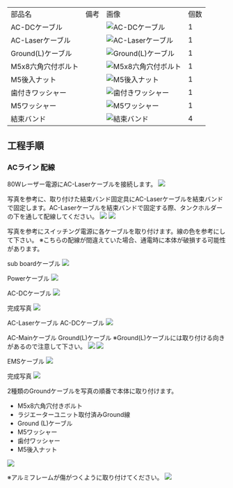 <table class="packing-list">
    <tbody>
        <tr>
            <td>部品名</td>
            <td>備考</td>
            <td class="packing-img">画像</td>
            <td>個数</td>
        </tr>
        <tr>
            <td>AC-DCケーブル</td>
            <td></td>
            <td><img src="./images/022/packing/171.jpg" alt="AC-DCケーブル"/></td>
            <td>1</td>
        </tr>
        <tr>
            <td>AC-Laserケーブル</td>
            <td></td>
            <td><img src="./images/022/packing/172.jpg" alt="AC-Laserケーブル"/></td>
            <td>1</td>
        </tr>
        <tr>
            <td>Ground(L)ケーブル</td>
            <td></td>
            <td><img src="./images/022/packing/185.jpg" alt="Ground(L)ケーブル"/></td>
            <td>1</td>
        </tr>
        <tr>
            <td>M5x8六角穴付ボルト</td>
            <td></td>
            <td><img src="./images/022/packing/144.jpg" alt="M5x8六角穴付ボルト"/></td>
            <td>1</td>
        </tr>
        <tr>
            <td>M5後入ナット</td>
            <td></td>
            <td><img src="./images/022/packing/124.jpg" alt="M5後入ナット"/></td>
            <td>1</td>
        </tr>
        <tr>
            <td>歯付きワッシャー</td>
            <td></td>
            <td><img src="./images/022/packing/194.jpg" alt="歯付きワッシャー"/></td>
            <td>1</td>
        </tr>
        <tr>
            <td>M5ワッシャー</td>
            <td></td>
            <td><img src="./images/022/packing/140.jpg" alt="M5ワッシャー"/></td>
            <td>1</td>
        </tr>
        <tr>
            <td>結束バンド</td>
            <td></td>
            <td><img src="./images/022/packing/120.jpg" alt="結束バンド"/></td>
            <td>4</td>
        </tr>
    </tbody>
</table>

## 工程手順

### ACライン 配線

80Wレーザー電源にAC-Laserケーブルを接続します。
<img src="./images/022/000.jpg"/>

写真を参考に、取り付けた結束バンド固定具にAC-Laserケーブルを結束バンドで固定します。AC-Laserケーブルを結束バンドで固定する際、タンクホルダーの下を通して配線してください。
<img src="./images/022/001.jpg"/>
<img src="./images/022/002.jpg"/>

写真を参考にスイッチング電源に各ケーブルを取り付けます。線の色を参考にして下さい。
※こちらの配線が間違えていた場合、通電時に本体が破損する可能性があります。

sub boardケーブル
<img src="./images/022/003.jpg"/>

Powerケーブル
<img src="./images/022/004.jpg"/>

AC-DCケーブル
<img src="./images/022/005.jpg"/>

完成写真
<img src="./images/022/006.jpg"/>

AC-Laserケーブル
AC-DCケーブル
<img src="./images/022/007.jpg"/>

AC-Mainケーブル
Ground(L)ケーブル
※Ground(L)ケーブルには取り付ける向きがあるので注意して下さい。
<img src="./images/022/008.jpg"/>
<img src="./images/022/009.jpg"/>

EMSケーブル
<img src="./images/022/010.jpg"/>

完成写真
<img src="./images/022/011.jpg"/>

2種類のGroundケーブルを写真の順番で本体に取り付けます。
- M5x8六角穴付きボルト
- ラジエーターユニット取付済みGround線
- Ground (L)ケーブル
- M5ワッシャー
- 歯付ワッシャー
- M5後入ナット
<img src="./images/022/012.jpg"/>

※アルミフレームが傷がつくように取り付けてください。
<img src="./images/022/013.JPG"/>
